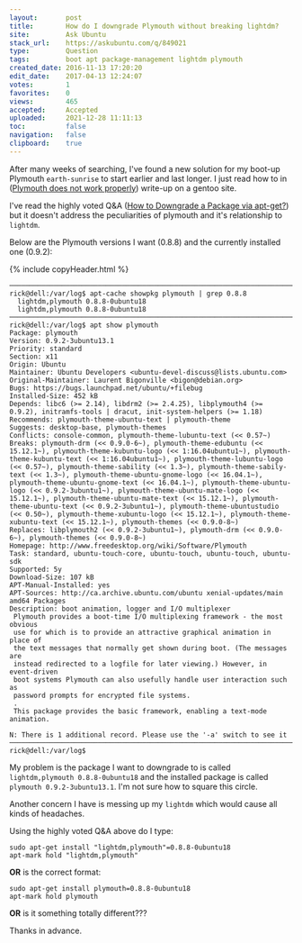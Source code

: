 ```yaml
---
layout:       post
title:        How do I downgrade Plymouth without breaking lightdm?
site:         Ask Ubuntu
stack_url:    https://askubuntu.com/q/849021
type:         Question
tags:         boot apt package-management lightdm plymouth
created_date: 2016-11-13 17:20:20
edit_date:    2017-04-13 12:24:07
votes:        1
favorites:    0
views:        465
accepted:     Accepted
uploaded:     2021-12-28 11:11:13
toc:          false
navigation:   false
clipboard:    true
---
```


After many weeks of searching, I've found a new solution for my boot-up Plymouth `earth-sunrise` to start earlier and last longer. I just read how to in ([Plymouth does not work properly][1]) write-up on a gentoo site.

I've read the highly voted Q&A ([How to Downgrade a Package via apt-get?][2]) but it doesn't address the peculiarities of plymouth and it's relationship to `lightdm`.

Below are the Plymouth versions I want (0.8.8) and the currently installed one (0.9.2):

{% include copyHeader.html %}
``` 
───────────────────────────────────────────────────────────────────────────────
rick@dell:/var/log$ apt-cache showpkg plymouth | grep 0.8.8
  lightdm,plymouth 0.8.8-0ubuntu18
  lightdm,plymouth 0.8.8-0ubuntu18
───────────────────────────────────────────────────────────────────────────────
rick@dell:/var/log$ apt show plymouth
Package: plymouth
Version: 0.9.2-3ubuntu13.1
Priority: standard
Section: x11
Origin: Ubuntu
Maintainer: Ubuntu Developers <ubuntu-devel-discuss@lists.ubuntu.com>
Original-Maintainer: Laurent Bigonville <bigon@debian.org>
Bugs: https://bugs.launchpad.net/ubuntu/+filebug
Installed-Size: 452 kB
Depends: libc6 (>= 2.14), libdrm2 (>= 2.4.25), libplymouth4 (>= 0.9.2), initramfs-tools | dracut, init-system-helpers (>= 1.18)
Recommends: plymouth-theme-ubuntu-text | plymouth-theme
Suggests: desktop-base, plymouth-themes
Conflicts: console-common, plymouth-theme-lubuntu-text (<< 0.57~)
Breaks: plymouth-drm (<< 0.9.0-6~), plymouth-theme-edubuntu (<< 15.12.1~), plymouth-theme-kubuntu-logo (<< 1:16.04ubuntu1~), plymouth-theme-kubuntu-text (<< 1:16.04ubuntu1~), plymouth-theme-lubuntu-logo (<< 0.57~), plymouth-theme-sability (<< 1.3~), plymouth-theme-sabily-text (<< 1.3~), plymouth-theme-ubuntu-gnome-logo (<< 16.04.1~), plymouth-theme-ubuntu-gnome-text (<< 16.04.1~), plymouth-theme-ubuntu-logo (<< 0.9.2-3ubuntu1~), plymouth-theme-ubuntu-mate-logo (<< 15.12.1~), plymouth-theme-ubuntu-mate-text (<< 15.12.1~), plymouth-theme-ubuntu-text (<< 0.9.2-3ubuntu1~), plymouth-theme-ubuntustudio (<< 0.50~), plymouth-theme-xubuntu-logo (<< 15.12.1~), plymouth-theme-xubuntu-text (<< 15.12.1~), plymouth-themes (<< 0.9.0-8~)
Replaces: libplymouth2 (<< 0.9.2-3ubuntu1~), plymouth-drm (<< 0.9.0-6~), plymouth-themes (<< 0.9.0-8~)
Homepage: http://www.freedesktop.org/wiki/Software/Plymouth
Task: standard, ubuntu-touch-core, ubuntu-touch, ubuntu-touch, ubuntu-sdk
Supported: 5y
Download-Size: 107 kB
APT-Manual-Installed: yes
APT-Sources: http://ca.archive.ubuntu.com/ubuntu xenial-updates/main amd64 Packages
Description: boot animation, logger and I/O multiplexer
 Plymouth provides a boot-time I/O multiplexing framework - the most obvious
 use for which is to provide an attractive graphical animation in place of
 the text messages that normally get shown during boot. (The messages are
 instead redirected to a logfile for later viewing.) However, in event-driven
 boot systems Plymouth can also usefully handle user interaction such as
 password prompts for encrypted file systems.
 .
 This package provides the basic framework, enabling a text-mode animation.

N: There is 1 additional record. Please use the '-a' switch to see it
───────────────────────────────────────────────────────────────────────────────
rick@dell:/var/log$

```

My problem is the package I want to downgrade to is called `lightdm,plymouth 0.8.8-0ubuntu18` and the installed package is called `plymouth 0.9.2-3ubuntu13.1`. I'm not sure how to square this circle.

Another concern I have is messing up my `lightdm` which would cause all kinds of headaches.

Using the highly voted Q&A above do I type:

``` 
sudo apt-get install "lightdm,plymouth"=0.8.8-0ubuntu18
apt-mark hold "lightdm,plymouth"

```

**OR** is the correct format:

``` 
sudo apt-get install plymouth=0.8.8-0ubuntu18
apt-mark hold plymouth

```

**OR** is it something totally different???

Thanks in advance.



  [1]: https://forums.gentoo.org/viewtopic-p-7975064.html?sid=73bff67f2f7cf3b125ac2b867f495d2f
  [2]: https://askubuntu.com/questions/138284/how-to-downgrade-a-package-via-apt-get/138327#138327

